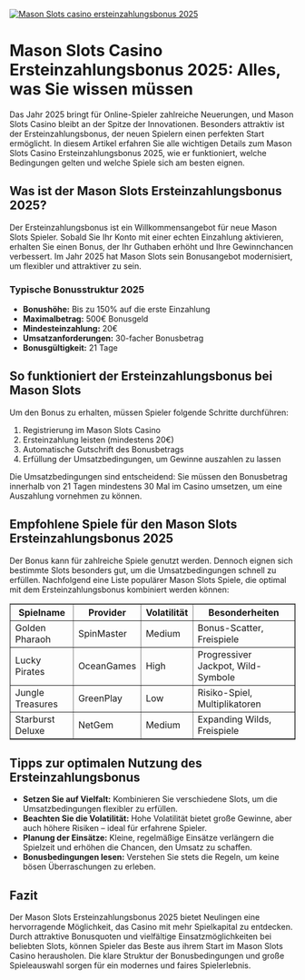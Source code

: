 [![Mason Slots casino ersteinzahlungsbonus 2025](https://123-caf.pages.dev/gitsignup.png)](https://vrmoo.ru/Bt82HjjY)

<h1>Mason Slots Casino Ersteinzahlungsbonus 2025: Alles, was Sie wissen müssen</h1>  <p>Das Jahr 2025 bringt für Online-Spieler zahlreiche Neuerungen, und Mason Slots Casino bleibt an der Spitze der Innovationen. Besonders attraktiv ist der Ersteinzahlungsbonus, der neuen Spielern einen perfekten Start ermöglicht. In diesem Artikel erfahren Sie alle wichtigen Details zum Mason Slots Casino Ersteinzahlungsbonus 2025, wie er funktioniert, welche Bedingungen gelten und welche Spiele sich am besten eignen.</p>  <h2>Was ist der Mason Slots Ersteinzahlungsbonus 2025?</h2>  <p>Der Ersteinzahlungsbonus ist ein Willkommensangebot für neue Mason Slots Spieler. Sobald Sie Ihr Konto mit einer echten Einzahlung aktivieren, erhalten Sie einen Bonus, der Ihr Guthaben erhöht und Ihre Gewinnchancen verbessert. Im Jahr 2025 hat Mason Slots sein Bonusangebot modernisiert, um flexibler und attraktiver zu sein.</p>  <h3>Typische Bonusstruktur 2025</h3>  <ul>   <li><strong>Bonushöhe:</strong> Bis zu 150% auf die erste Einzahlung</li>   <li><strong>Maximalbetrag:</strong> 500€ Bonusgeld</li>   <li><strong>Mindesteinzahlung:</strong> 20€</li>   <li><strong>Umsatzanforderungen:</strong> 30-facher Bonusbetrag</li>   <li><strong>Bonusgültigkeit:</strong> 21 Tage</li> </ul>  <h2>So funktioniert der Ersteinzahlungsbonus bei Mason Slots</h2>  <p>Um den Bonus zu erhalten, müssen Spieler folgende Schritte durchführen:</p>  <ol>   <li>Registrierung im Mason Slots Casino</li>   <li>Ersteinzahlung leisten (mindestens 20€)</li>   <li>Automatische Gutschrift des Bonusbetrags</li>   <li>Erfüllung der Umsatzbedingungen, um Gewinne auszahlen zu lassen</li> </ol>  <p>Die Umsatzbedingungen sind entscheidend: Sie müssen den Bonusbetrag innerhalb von 21 Tagen mindestens 30 Mal im Casino umsetzen, um eine Auszahlung vornehmen zu können.</p>  <h2>Empfohlene Spiele für den Mason Slots Ersteinzahlungsbonus 2025</h2>  <p>Der Bonus kann für zahlreiche Spiele genutzt werden. Dennoch eignen sich bestimmte Slots besonders gut, um die Umsatzbedingungen schnell zu erfüllen. Nachfolgend eine Liste populärer Mason Slots Spiele, die optimal mit dem Ersteinzahlungsbonus kombiniert werden können:</p>  <table border="1" cellpadding="8" cellspacing="0" style="border-collapse: collapse; width: 100%;">   <thead>     <tr>       <th>Spielname</th>       <th>Provider</th>       <th>Volatilität</th>       <th>Besonderheiten</th>     </tr>   </thead>   <tbody>     <tr>       <td>Golden Pharaoh</td>       <td>SpinMaster</td>       <td>Medium</td>       <td>Bonus-Scatter, Freispiele</td>     </tr>     <tr>       <td>Lucky Pirates</td>       <td>OceanGames</td>       <td>High</td>       <td>Progressiver Jackpot, Wild-Symbole</td>     </tr>     <tr>       <td>Jungle Treasures</td>       <td>GreenPlay</td>       <td>Low</td>       <td>Risiko-Spiel, Multiplikatoren</td>     </tr>     <tr>       <td>Starburst Deluxe</td>       <td>NetGem</td>       <td>Medium</td>       <td>Expanding Wilds, Freispiele</td>     </tr>   </tbody> </table>  <h2>Tipps zur optimalen Nutzung des Ersteinzahlungsbonus</h2>  <ul>   <li><strong>Setzen Sie auf Vielfalt:</strong> Kombinieren Sie verschiedene Slots, um die Umsatzbedingungen flexibler zu erfüllen.</li>   <li><strong>Beachten Sie die Volatilität:</strong> Hohe Volatilität bietet große Gewinne, aber auch höhere Risiken – ideal für erfahrene Spieler.</li>   <li><strong>Planung der Einsätze:</strong> Kleine, regelmäßige Einsätze verlängern die Spielzeit und erhöhen die Chancen, den Umsatz zu schaffen.</li>   <li><strong>Bonusbedingungen lesen:</strong> Verstehen Sie stets die Regeln, um keine bösen Überraschungen zu erleben.</li> </ul>  <h2>Fazit</h2>  <p>Der Mason Slots Ersteinzahlungsbonus 2025 bietet Neulingen eine hervorragende Möglichkeit, das Casino mit mehr Spielkapital zu entdecken. Durch attraktive Bonusquoten und vielfältige Einsatzmöglichkeiten bei beliebten Slots, können Spieler das Beste aus ihrem Start im Mason Slots Casino herausholen. Die klare Struktur der Bonusbedingungen und große Spieleauswahl sorgen für ein modernes und faires Spielerlebnis.</p>
